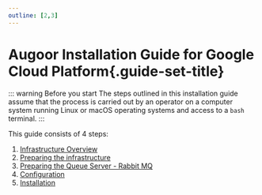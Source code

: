```yaml
---
outline: [2,3]
---
```


# Augoor Installation Guide for Google Cloud Platform{.guide-set-title}

::: warning Before you start
The steps outlined in this installation guide assume that the process is carried out by an operator on a computer system running Linux or macOS operating systems and access to a `bash` terminal.
:::

This guide consists of 4 steps:

1. [Infrastructure Overview](./infrastructure_overview)
2. [Preparing the infrastructure](./preparing_infrastructure)
3. [Preparing the Queue Server - Rabbit MQ](./preparing_queue_server)
4. [Configuration](./configuration)
5. [Installation](./installation)
